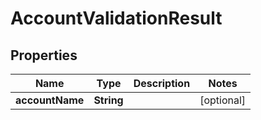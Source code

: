 

# AccountValidationResult

## Properties

Name | Type | Description | Notes
------------ | ------------- | ------------- | -------------
**accountName** | **String** |  |  [optional]



